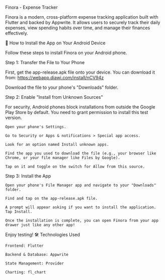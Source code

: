 Finora - Expense Tracker

Finora is a modern, cross-platform expense tracking application built with Flutter and backed by Appwrite. It allows users to securely track their daily expenses, view spending habits over time, and manage their finances effectively.

📲 How to Install the App on Your Android Device

Follow these steps to install Finora on your Android phone.


Step 1: Transfer the File to Your Phone

First, get the app-release.apk file onto your device. You can download it from: https://webapp.diawi.com/install/nCV94z

Download the file to your phone's "Downloads" folder.


Step 2: Enable "Install from Unknown Sources"

For security, Android phones block installations from outside the Google Play Store by default. You need to grant permission to install this test version.

    Open your phone's Settings.

    Go to Security or Apps & notifications > Special app access.

    Look for an option named Install unknown apps.

    Find the app you used to download the file (e.g., your browser like Chrome, or your file manager like Files by Google).

    Tap on it and toggle on the switch for Allow from this source.

Step 3: Install the App

    Open your phone's File Manager app and navigate to your "Downloads" folder.

    Find and tap on the app-release.apk file.

    A prompt will appear asking if you want to install the application. Tap Install.

    Once the installation is complete, you can open Finora from your app drawer just like any other app!

Enjoy testing!
🛠️ Technologies Used

    Frontend: Flutter

    Backend & Database: Appwrite

    State Management: Provider

    Charting: fl_chart
